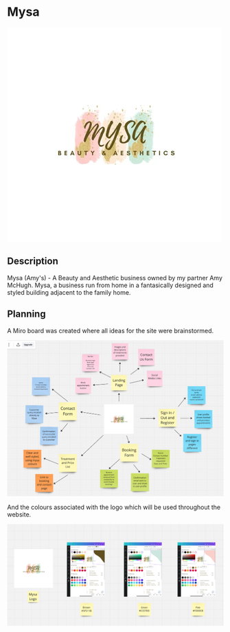 # Mysa

![Logo](assets/images/mysa.logo.webp)

## Description

Mysa (Amy's) - A Beauty and Aesthetic business owned by my partner Amy McHugh. Mysa, a business run from home in a fantasically designed and styled building adjacent to the family home. 

## Planning

A Miro board was created where all ideas for the site were brainstormed. 

![Miro](assets/images/Miro-Board.webp)

And the colours associated with the logo which will be used throughout the website.

![Colours](assets/images/Design-Colours.webp)

